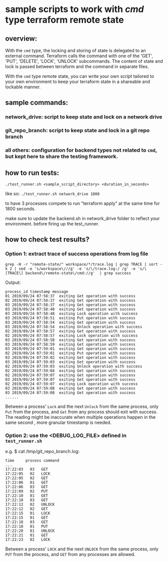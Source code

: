 # sample scripts to work with *cmd* type terraform remote state

## overview:
With the `cmd` type, the locking and storing of state is delegated to an external command. Terraform calls the command with one of the 'GET', 'PUT', 'DELETE', 'LOCK', 'UNLOCK' subcommands. The content of state and lock is passed between terraform and the command in separate files.

With the `cmd` type remote state, you can write your own script tailored to your own environment to keep your terraform state in a shareable and lockable manner.

## sample commands:
### network_drive: script to keep state and lock on a network drive
### git_repo_branch: script to keep state and lock in a git repo branch
### all others: configuration for backend types not related to `cmd`, but kept here to share the testing framework.

## how to run tests:
`./test_runner.sh <sample_script_directory> <duration_in_seconds>`

like so:
`./test_runner.sh network_drive 1800`

to have 3 processes compete to run "terraform apply" at the same time for 1800 seconds.

make sure to update the backend.sh in network_drive folder to reflect your environment. before firing up the test_runner.

## how to check test results?

### Option 1: extract trace of success operations from log file
```
grep -H -r "remote-state/" workspace/*/trace.log | grep TRACE | sort -k 2 | sed -e 's/workspace\///g' -e 's/\/trace.log:/ /g' -e 's/\[TRACE\] backend\/remote-state\/cmd://g'  | grep success
```
Output:
```
process_id timestamp message
01 2019/09/24 07:58:37  exiting Get operation with success
02 2019/09/24 07:58:37  exiting Get operation with success
03 2019/09/24 07:58:37  exiting Get operation with success
03 2019/09/24 07:58:48  exiting Get operation with success
03 2019/09/24 07:58:48  exiting Lock operation with success
03 2019/09/24 07:58:51  exiting Put operation with success
03 2019/09/24 07:58:54  exiting Get operation with success
03 2019/09/24 07:58:54  exiting Unlock operation with success
02 2019/09/24 07:58:57  exiting Get operation with success
02 2019/09/24 07:58:57  exiting Lock operation with success
03 2019/09/24 07:58:58  exiting Get operation with success
03 2019/09/24 07:58:59  exiting Get operation with success
03 2019/09/24 07:59:01  exiting Get operation with success
02 2019/09/24 07:59:01  exiting Put operation with success
03 2019/09/24 07:59:02  exiting Get operation with success
03 2019/09/24 07:59:03  exiting Get operation with success
02 2019/09/24 07:59:03  exiting Unlock operation with success
02 2019/09/24 07:59:04  exiting Get operation with success
02 2019/09/24 07:59:07  exiting Get operation with success
03 2019/09/24 07:59:07  exiting Get operation with success
02 2019/09/24 07:59:07  exiting Lock operation with success
03 2019/09/24 07:59:08  exiting Get operation with success
03 2019/09/24 07:59:08  exiting Get operation with success
......
```

Between a process' `Lock` and the next `Unlock` from the same process, only `Put` from the process, and `Get` from any process should exit with success. The reading might be inaccurate when multiple operations happen in the same second , more granular timestamp is needed.

### Option 2: use the <DEBUG_LOG_FILE> defined in `test_runner.sh`

e.g. $ cat /tmp/git_repo_branch.log:
```
time     process command
...
17:22:03   03   GET
17:22:05   02   LOCK
17:22:05   02   GET
17:22:06   01   GET
17:22:06   03   GET
17:22:09   02   PUT
17:22:10   01   GET
17:22:10   03   GET
17:22:12   02   UNLOCK
17:22:12   02   GET
17:22:15   01   LOCK
17:22:15   01   GET
17:22:18   03   GET
17:22:18   01   PUT
17:22:20   01   UNLOCK
17:22:21   01   GET
17:22:23   02   LOCK
```

Between a process' `LOCK` and the next `UNLOCK` from the same process, only `PUT` from the process, and `GET` from any processes are allowed.

